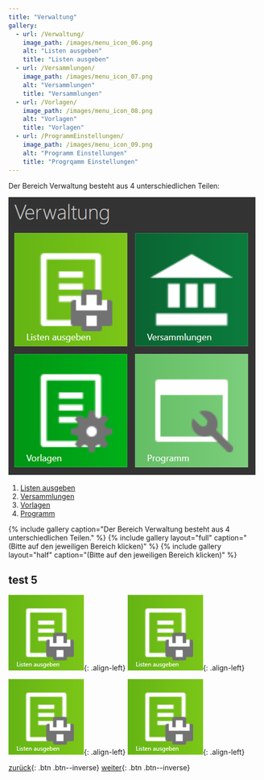 ```yaml
---
title: "Verwaltung"
gallery:
  - url: /Verwaltung/
    image_path: /images/menu_icon_06.png
    alt: "Listen ausgeben"
    title: "Listen ausgeben"
  - url: /Versammlungen/
    image_path: /images/menu_icon_07.png
    alt: "Versammlungen"
    title: "Versammlungen"
  - url: /Vorlagen/
    image_path: /images/menu_icon_08.png
    alt: "Vorlagen"
    title: "Vorlagen"
  - url: /ProgrammEinstellungen/
    image_path: /images/menu_icon_09.png
    alt: "Programm Einstellungen"
    title: "Progrqamm Einstellungen"
---
```

Der Bereich Verwaltung besteht aus 4 unterschiedlichen Teilen:

![Icon](images/menu_gruppe3.png)


1. [Listen ausgeben](ListenAusgeben.md)
1. [Versammlungen](Versammlungen.md)
1. [Vorlagen](Vorlagen.md)
1. [Programm](ProgrammEinstellungen.md)

{% include gallery caption="Der Bereich Verwaltung besteht aus 4 unterschiedlichen Teilen." %}
{% include gallery layout="full" caption="(Bitte auf den jeweiligen Bereich klicken)" %}
{% include gallery layout="half" caption="(Bitte auf den jeweiligen Bereich klicken)" %}

## test 5
[![link3](/images/menu_icon_06.png)](Verwaltung){: .align-left}
[![link3](/images/menu_icon_06.png)](Verwaltung){: .align-left}

[![link3](/images/menu_icon_06.png)](Verwaltung){: .align-left}
[![link3](/images/menu_icon_06.png)](Verwaltung){: .align-left}


[zurück](MeineRedner.md){: .btn .btn--inverse}  [weiter](ListenAusgeben.md){: .btn .btn--inverse}